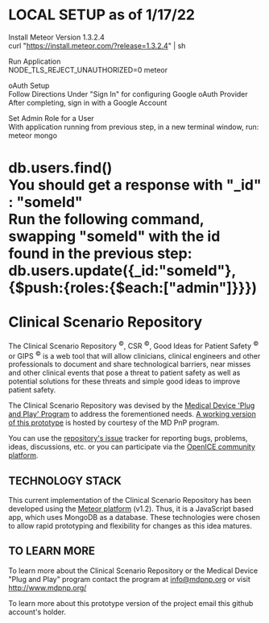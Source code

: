LOCAL SETUP as of 1/17/22
===========
Install Meteor Version 1.3.2.4<br>
curl "https://install.meteor.com/?release=1.3.2.4" | sh

Run Application<br>
NODE_TLS_REJECT_UNAUTHORIZED=0 meteor

oAuth Setup<br>
Follow Directions Under "Sign In" for configuring Google oAuth Provider<br>
After completing, sign in with a Google Account<br>

Set Admin Role for a User<br>
With application running from previous step, in a new terminal window, run:<br>
meteor mongo<br>

db.users.find()<br>
You should get a response with "_id" : "someId" <br>
Run the following command, swapping "someId" with the id found in the previous step:<br>
db.users.update({_id:"someId"},{$push:{roles:{$each:["admin"]}}})
<br><br>
Clinical Scenario Repository
============================

The Clinical Scenario Repository <sup>©</sup>, CSR <sup>©</sup>, Good Ideas for Patient Safety <sup>©</sup> or GIPS <sup>©</sup> is a web tool that will allow clinicians, clinical engineers and other professionals to document and share technological barriers, near misses and other clinical events that pose a threat to patient safety as well as potential solutions for these threats and simple good ideas to improve patient safety.

The Clinical Scenario Repository was devised by the [Medical Device 'Plug and Play' Program][1] to address the forementioned needs. [A working version of this prototype][5] is hosted by courtesy of the MD PnP program.

You can use the [repository's issue][3] tracker for reporting bugs, problems, ideas, discussions, etc. or you can participate via the [OpenICE community platform][4].



TECHNOLOGY STACK
----------------

This current implementation of the Clinical Scenario Repository has been developed using the [Meteor platform][2] (v1.2). Thus, it is a JavaScript based app, which uses MongoDB as a database. These technologies were chosen to allow rapid prototyping and flexibility for changes as this idea matures.


TO LEARN MORE
-------------

To learn more about the Clinical Scenario Repository or the Medical Device "Plug and Play" program contact the program at info@mdpnp.org or visit http://www.mdpnp.org/

To learn more about this prototype version of the project email this github account's holder. 

[1]: www.mdpnp.org
[2]: https://www.meteor.com/
[3]: https://github.com/diego2013/CSR_Meteor/issues
[4]: http://community.openice.info/forum/46788-gips-support/
[5]: https://csr.openice.info/
